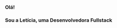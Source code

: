 ### Olá!
### Sou a Letícia, uma Desenvolvedora Fullstack


<!--
**leticiaoj/leticiaoj** is a ✨ _special_ ✨ repository because its `README.md` (this file) appears on your GitHub profile.

- 🔭 I’m currently working on ...
- 🌱 I’m currently learning ...
- 📫 How to reach me: https://www.linkedin.com/in/leticiaj/
- 😄 Pronouns: she/her


![Snake animation](https://github.com/leticiaoj/leticiaoj/blob/output/github-contribution-grid-snake.svg)
